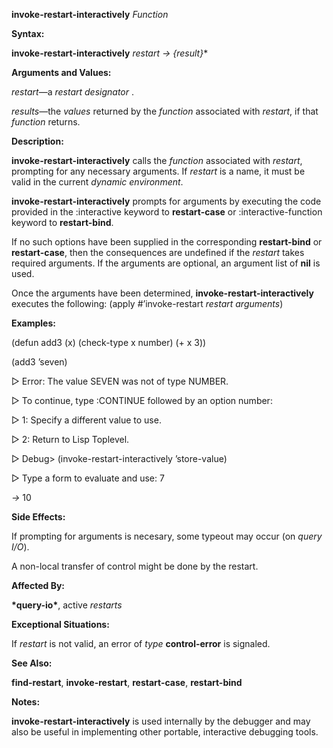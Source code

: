 **invoke-restart-interactively** *Function* 

**Syntax:** 

**invoke-restart-interactively** *restart → &#123;result&#125;*\* 

**Arguments and Values:** 

*restart*—a *restart designator* . 

*results*—the *values* returned by the *function* associated with *restart*, if that *function* returns. 

**Description:** 

**invoke-restart-interactively** calls the *function* associated with *restart*, prompting for any necessary arguments. If *restart* is a name, it must be valid in the current *dynamic environment*. 

**invoke-restart-interactively** prompts for arguments by executing the code provided in the :interactive keyword to **restart-case** or :interactive-function keyword to **restart-bind**. 

If no such options have been supplied in the corresponding **restart-bind** or **restart-case**, then the consequences are undefined if the *restart* takes required arguments. If the arguments are optional, an argument list of **nil** is used. 

Once the arguments have been determined, **invoke-restart-interactively** executes the following: (apply #’invoke-restart *restart arguments*) 

**Examples:** 

(defun add3 (x) (check-type x number) (+ x 3)) 

(add3 ’seven) 

&#9655; Error: The value SEVEN was not of type NUMBER. 

&#9655; To continue, type :CONTINUE followed by an option number: 

&#9655; 1: Specify a different value to use. 

&#9655; 2: Return to Lisp Toplevel. 

&#9655; Debug&#62; (invoke-restart-interactively ’store-value) 

&#9655; Type a form to evaluate and use: 7 

*→* 10 

**Side Effects:** 

If prompting for arguments is necesary, some typeout may occur (on *query I/O*). 

A non-local transfer of control might be done by the restart. 

**Affected By:** 

**\*query-io\***, active *restarts* 



 

 

**Exceptional Situations:** 

If *restart* is not valid, an error of *type* **control-error** is signaled. 

**See Also:** 

**find-restart**, **invoke-restart**, **restart-case**, **restart-bind** 

**Notes:** 

**invoke-restart-interactively** is used internally by the debugger and may also be useful in implementing other portable, interactive debugging tools. 

